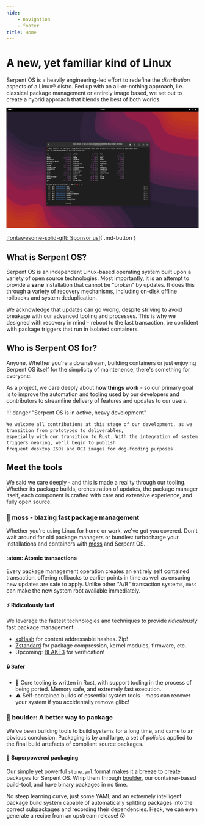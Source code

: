 ```yaml
---
hide:
    - navigation
    - footer
title: Home
---
```


# A new, yet familiar kind of Linux

Serpent OS is a heavily engineering-led effort to redefine the *distribution* aspects of a Linux&reg; distro. Fed up with
an all-or-nothing approach, i.e. classical package management or entirely image based, we set out to create a hybrid approach
that blends the best of both worlds.

![In action](static/Landing.webp)

[:fontawesome-solid-gift: Sponsor us!](https://github.com/sponsors/ikeycode){ .md-button }

## What is Serpent OS?

Serpent OS is an independent Linux-based operating system built upon a variety of open source technologies. Most importantly,
it is an attempt to provide a **sane** installation that cannot be "broken" by updates. It does this through a variety of
recovery mechanisms, including on-disk offline rollbacks and system deduplication.

We acknowledge that updates can go wrong, despite striving to avoid breakage with our advanced tooling and processes. This
is why we designed with recovery in mind - reboot to the last transaction, be confident with package triggers that run in
isolated containers.

## Who is Serpent OS for?

Anyone. Whether you're a downstream, building containers or just enjoying Serpent OS itself for the simplicity of maintenence,
there's something for everyone.

As a project, we care deeply about **how things work** - so our primary goal is to improve the automation and tooling used
by our developers and contributors to streamline delivery of features and updates to our users.

!!! danger "Serpent OS is in active, heavy development"

    We welcome all contributions at this stage of our development, as we transition from prototypes to deliverables,
    especially with our transition to Rust. With the integration of system triggers nearing, we'll begin to publish
    frequent desktop ISOs and OCI images for dog-fooding purposes.

## Meet the tools

We said we care deeply - and this is made a reality through our tooling. Whether its package builds, orchestration of updates,
the package manager itself, each component is crafted with care and extensive experience, and fully open source.

### :rocket: moss - blazing fast package management

Whether you're using Linux for home or work, we've got you covered. Don't wait around for old package managers
or bundles: turbocharge your installations and containers with [moss](https://github.com/serpent-os/moss-rs) and Serpent OS.

#### :atom: Atomic transactions

Every package management operation creates an entirely self contained transaction, offering rollbacks to earlier points in
time as well as ensuring new updates are safe to apply. Unlike other "A/B" transaction systems, `moss` can make the new
system root available immediately.

#### :zap: Ridiculously fast

We leverage the fastest technologies and techniques to provide *ridiculously* fast package management.

 - [xxHash](https://xxhash.com) for content addressable hashes. Zip!
 - [Zstandard](https://github.com/facebook/zstd) for package compression, kernel modules, firmware, etc.
 - Upcoming: [BLAKE3](https://github.com/BLAKE3-team/BLAKE3) for verification!
 
#### :lock: Safer

 - :crab: Core tooling is written in Rust, with support tooling in the process of being ported. Memory safe, and extremely fast execution.
 - :warning: Self-contained builds of essential system tools - moss can recover your system if you accidentally remove glibc!

### :hammer: boulder: A better way to package

We've been building tools to build systems for a long time, and came to an obvious conclusion: Packaging is by and large,
a set of *policies* applied to the final build artefacts of compliant source packages.

#### :superhero: Superpowered packaging

Our simple  yet powerful `stone.yml` format makes it a breeze to create packages for Serpent OS. Whip them through [boulder](/boulder), our
container-based build-tool, and have binary packages in no time.

No steep learning curve, just some YAML and an extremely intelligent package build system capable of automatically splitting packages into
the correct subpackages and recording their dependencies. Heck, we can even generate a recipe from an upstream release! :astonished:

